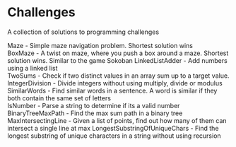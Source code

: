 # Challenges
A collection of solutions to programming challenges

Maze - Simple maze navigation problem. Shortest solution wins  
BoxMaze - A twist on maze, where you push a box around a maze. Shortest solution wins. Similar to the game Sokoban
LinkedListAdder - Add numbers using a linked list  
TwoSums - Check if two distinct values in an array sum up to a target value.  
IntegerDivision - Divide integers without using multiply, divide or modulus  
SimilarWords - Find similar words in a sentence. A word is similar if they both contain the same set of letters  
IsNumber - Parse a string to determine if its a valid number  
BinaryTreeMaxPath - Find the max sum path in a binary tree  
MaxIntersectingLine - Given a list of points, find out how many of them can intersect a single line at max
LongestSubstringOfUniqueChars - Find the longest substring of unique characters in a string without using recursion  

